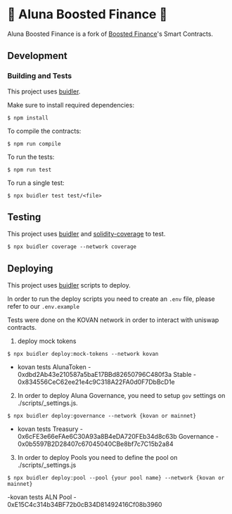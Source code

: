 # 🚀 Aluna Boosted Finance 🚀

Aluna Boosted Finance is a fork of [Boosted Finance](https://github.com/Boosted-Finance/smart-contracts)'s
Smart Contracts.

## Development

### Building and Tests
This project uses [buidler](https://buidler.dev/).

Make sure to install required dependencies:
```
$ npm install
```

To compile the contracts:
```
$ npm run compile
```

To run the tests:
```
$ npm run test
```

To run a single test:
```
$ npx buidler test test/<file>
```

## Testing

This project uses [buidler](https://buidler.dev/) and [solidity-coverage](https://blog.colony.io/code-coverage-for-solidity-eecfa88668c2/) to test.

```
$ npx buidler coverage --network coverage
```


## Deploying

This project uses [buidler](https://buidler.dev/) scripts to deploy. 

In order to run the deploy scripts you need to create an `.env` file, please refer to our `.env.example`

Tests were done on the KOVAN network in order to interact with uniswap contracts.

1. deploy mock tokens

```
$ npx buidler deploy:mock-tokens --network kovan
```

- kovan tests
AlunaToken - 0xdbd2Ab43e210587a5baE17BBd82650796C480f3a
Stable     - 0x834556CeC62ee21e4c9C318A22FA0d0F7DbBcD1e

2. In order to deploy Aluna Governance, you need to setup `gov` settings on ./scripts/_settings.js.

```
$ npx buidler deploy:governance --network {kovan or mainnet}
```

- kovan tests
Treasury   - 0x6cFE3e66eFAe6C30A93a8B4eDA720FEb34d8c63b
Governance - 0x0b5597B2D28407c67045040CBe8bf7c7C15b2a84

3. In order to deploy Pools you need to define the pool on ./scripts/_settings.js 

```
$ npx buidler deploy:pool --pool {your pool name} --network {kovan or mainnet}
```

-kovan tests
ALN Pool - 0xE15C4c314b34BF72b0cB34D81492416Cf08b3960
